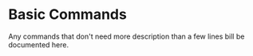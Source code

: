 # Basic Commands

Any commands that don't need more description than a few lines bill be documented here.
